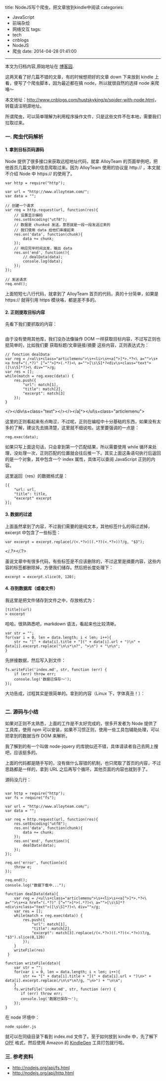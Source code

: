title: NodeJS写个爬虫，把文章放到kindle中阅读
categories:
  - JavaScript
  - 前端杂烩
  - 网络交互
tags:
  - tech
  - cnblogs
  - NodeJS
  - 爬虫
date: 2014-04-28 01:41:00
---

<div class="history-article">本文为归档内容,原始地址在 <a href="http://www.cnblogs.com/hustskyking/archive/2014/04/28/spider-with-node.html" target="_blank">博客园</a>.</div>

<p>这两天看了好几篇不错的文章，有的时候想把好的文章 down 下来放到 kindle 上看，便写了个爬虫脚本，因为最近都在搞 node，所以就很自然的选择 node 来爬咯～</p>
<p>本文地址：<a href="http://www.cnblogs.com/hustskyking/p/spider-with-node.html">http://www.cnblogs.com/hustskyking/p/spider-with-node.html</a>，转载请注明源地址。</p>
<p>所谓爬虫，可以简单理解为利用程序操作文件，只是这些文件不在本地，需要我们拉取过来。</p>
<h3>一. 爬虫代码解析</h3>
<h4>1. 拿到目标页码源码</h4>
<p>Node 提供了很多接口来获取远程地址代码，就拿 AlloyTeam 的页面举例吧，把他首页几篇文章的信息爬取过来。因为 AlloyTeam 使用的协议是 http:// ，本文就不介绍 Node 中 https:// 的使用了。</p>

```
var http = require("http");

var url = "http://www.alloyteam.com/";
var data = "";

// 创建一个请求
var req = http.request(url, function(res){
    // 设置显示编码
    res.setEncoding("utf8");
    // 数据是 chunked 发送，意思就是一段一段发送过来的
    // 我们使用 data 给他们串接起来
    res.on('data', function(chunk){
        data += chunk;
    });
    // 响应完毕时间出发，输出 data
    res.on('end', function(){
        // dealData(data);
        console.log(data);
    });
});

// 发送请求
req.end();

```

<p>上面短短七八行代码，就拿到了 AlloyTeam 首页的代码，真的十分简单，如果是 https:// 就得引用 https 模块咯，都是差不多的。</p>
<h4>2. 正则提取目标内容</h4>
<p>先看下我们要抓取的内容：&nbsp;</p>
<p><img src="http://images.cnitblog.com/i/387325/201404/280127061279284.png" alt=""></p>
<p>由于没有使用其他库，我们没办法像操作 DOM 一样获取目标内容，不过写正则也挺简单的，比如我们要 获取标题/文章链接/摘要 这些内容，正则表达式为：</p>

```
// function dealData
var reg = /<ul\s+class="articlemenu">\s+<li>\s+<a[^>]*>.*?<\ a="">\s+<a href="(.*?)" [^="">]*>(.*?)<\ a="">[\s\S]*?<div\s+class="text">([\s\S]*?)<\ div="">/g;
var res = [];
while(match = reg.exec(data)) {
    res.push({
        "url": match[1],
        "title": match[2],
        "excerpt": match[3]
    });
}

```
</\></div\s+class="text"></\></a></\></a[^></li></ul\s+class="articlemenu">
<p>这里的正则看起来有点晦涩，不过呢，正则在编程中十分基础的东西，如果没有太多的了解，建议先去搞清楚，这里就不细说啦。这里要强调的一点是：</p>

```
reg.exec(data);

```

<p>如果只写上面这句话，只会拿到第一个匹配结果，所以需要使用 while 循环来处理，没处理一次，正则匹配的位置就会往后推一下。其实上面这条语句执行后返回的是一个对象，其中包含一个 index 属性，具体可以查阅 JavaScript 正则的内容。</p>
<p>这里返回（res）的数据格式是：</p>

```
[{
    "url: url,
    "title": title,
    "excerpt" excerpt
}];

```

<h4>3. 数据的过滤</h4>
<p>上面虽然拿到了内容，不过我们需要的是纯文本，其他标签什么的得过滤掉，excerpt 中包含了一些标签：</p>

```
var excerpt = excerpt.replace(/(<.*?>)((.*?)(<.*?>))?/g, "$3");

```
</.*?></.*?>
<p>虽说文章中有很多代码，有些标签是不应该删除的，不过这里是摘要内容，这些内容的标签都删除掉，方便我们储存。然后把长度处理下：</p>

```
excerpt = excerpt.slice(0, 120);

```

<h4>4. 存到数据库（或者文件）</h4>
<p>我这里是把文件储存到文件之中，存放格式为：</p>

```
[title](url)
> excerpt

```

<p>哈哈，很熟熟悉吧，markdown 语法，看起来也比较清晰。</p>

```
var str = "";
for(var i = 0, len = data.length; i < len; i++){
    str += "[" + data[i].title + "](" + data[i].url + ")\n" + data[i].excerpt.replace("\n\s*\n?", ">\n") + "\n\n";
}

```

<p>先拼接数据，然后写入到文件：</p>

```
fs.writeFile('index.md', str, function (err) {
    if (err) throw err;
    console.log('数据已保存～');
});

```

<p>大功告成，过程其实是很简单的。拿到的内容（Linux 下，字体真丑！）：</p>
<p><img src="http://images.cnitblog.com/i/387325/201404/280128134707391.png" alt=""></p>
<h3>二. 源码与小结</h3>
<p>如果对正则不太熟悉，上面的工作是不太好完成的，很多开发者为 Node 提供了工具库，使用 npm 可以安装，如果不习惯正则，使用一些工具包辅助处理，可以把拿到的数据当作 DOM 来解析。</p>
<p>我了解到的有一个叫做 node-jquery 的库貌似还不错，具体请读者自己去网上搜吧，应该挺多的。</p>
<p>上面的代码都是随手写的，没有做什么容错的机制，也只爬取了首页的内容，不过思路都是一样的，拿到 URL 之后再写个循环，其他页面的内容也就到手了。</p>
<p>源码没几行：</p>

```

var http = require("http");
var fs = require("fs");

var url = "http://www.alloyteam.com/";
var data = "";

var req = http.request(url, function(res){
    res.setEncoding("utf8");
    res.on('data', function(chunk){
        data += chunk;
    });
    res.on('end', function(){
        dealData(data);
    });
});

req.on('error', function(e){
    throw e;
});

req.end();
console.log("数据下载中...");

function dealData(data){
    var reg = /<ul\s+class="articlemenu">\s+<li>\s+<a[^>]*>.*?<\ a="">\s+<a href="(.*?)" [^="">]*>(.*?)<\ a="">[\s\S]*?<div\s+class="text">([\s\S]*?)<\ div="">/g;
    var res = [];
    while(match = reg.exec(data)) {
        res.push({
            "url": match[1],
            "title": match[2],
            "excerpt": match[3].replace(/(<.*?>)((.*?)(<.*?>))?/g, "$3").slice(0,120)
        });
    }
    writeFile(res)
 }

function writeFile(data){
    var str = "";
    for(var i = 0, len = data.length; i < len; i++){
        str += "[" + data[i].title + "](" + data[i].url + ")\n>" + data[i].excerpt.replace(/\n\s*\n?/g, "\n>") + "\n\n";
    }
    fs.writeFile('index.md', str, function (err) {
       if (err) throw err;
       console.log('数据已保存～');
    });
}
```
<p>在 node 环境中：</p>

```
node spider.js

```

<p>就可以在同级目录下看到 index.md 文件了。至于如何放到 kindle 中，先了解下 <a href="http://www.idpf.org/epub/20/spec/OPF_2.0.1_draft.htm" target="_blank">OPF</a> 格式，然后使用 Amazon 的 <a href="http://www.amazon.com/gp/feature.html?ie=UTF8<docId=1000765211" target="_blank">KindleGen</a> 工具打包就行啦。</p>
<h3>三. 参考资料</h3>
<ul>
<li><a href="http://nodejs.org/api/fs.html">http://nodejs.org/api/fs.html</a></li>
<li><a href="http://nodejs.org/api/http.html">http://nodejs.org/api/http.html</a></li>
</ul>

